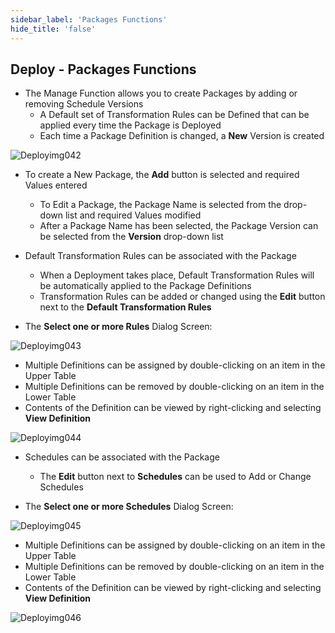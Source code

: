 ```yaml
---
sidebar_label: 'Packages Functions'
hide_title: 'false'
---
```


## Deploy - Packages Functions

* The Manage Function allows you to create Packages by adding or removing Schedule Versions
    * A Default set of Transformation Rules can be Defined that can be applied every time the Package is Deployed
    * Each time a Package Definition is changed, a **New** Version is created

![Deployimg042](../static/imgdeploy/Deployimg042.png)

* To create a New Package, the **Add** button is selected and required Values entered
    * To Edit a Package, the Package Name is selected from the drop-down list and required Values modified
    * After a Package Name has been selected, the Package Version can be selected from the **Version** drop-down list

* Default Transformation Rules can be associated with the Package
    * When a Deployment takes place, Default Transformation Rules will be automatically applied to the Package Definitions
    * Transformation Rules can be added or changed using the **Edit** button next to the **Default Transformation Rules**

* The **Select one or more Rules** Dialog Screen:

![Deployimg043](../static/imgdeploy/Deployimg043.png)

*  Multiple Definitions can be assigned by double-clicking on an item in the Upper Table
*  Multiple Definitions can be removed by double-clicking on an item in the Lower Table
* Contents of the Definition can be viewed by right-clicking and selecting **View Definition**

![Deployimg044](../static/imgdeploy/Deployimg044.png)

* Schedules can be associated with the Package
    * The **Edit** button next to **Schedules** can be used to Add or Change Schedules

* The **Select one or more Schedules** Dialog Screen:

![Deployimg045](../static/imgdeploy/Deployimg045.png)

* Multiple Definitions can be assigned by double-clicking on an item in the Upper Table
* Multiple Definitions can be removed by double-clicking on an item in the Lower Table
* Contents of the Definition can be viewed by right-clicking and selecting **View Definition**

![Deployimg046](../static/imgdeploy/Deployimg046.png)